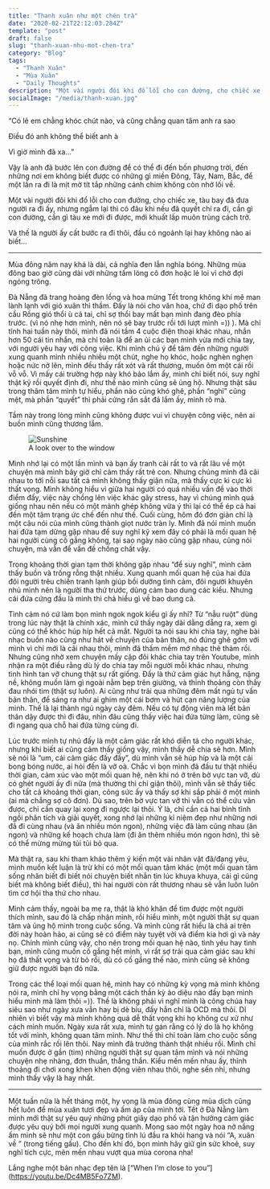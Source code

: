 ```yaml
---
title: "Thanh xuân như một chén trà"
date: "2020-02-21T22:12:03.284Z"
template: "post"
draft: false
slug: "thanh-xuan-nhu-mot-chen-tra"
category: "Blog"
tags:
  - "Thanh Xuân"
  - "Mùa Xuân"
  - "Daily Thoughts"
description: "Một vài người đôi khi đổ lỗi cho con đường, cho chiếc xe, tàu bay đã đưa người ra đi ấy, nhưng ngẫm lại thì có đâu khi nếu đã quyết chí ra đi, cần gì con đường, cần gì tàu xe mới đi được, mới khuất lấp muôn trùng cách trở"
socialImage: "/media/thanh-xuan.jpg"
---
```


“Có lẽ em chẳng khóc chút nào, và cũng chẳng quan tâm anh ra sao

Điều đó anh không thể biết anh à

Vì giờ mình đã xa…”

Vậy là anh đã bước lên con đường để có thể đi đến bốn phương trời, đến những nơi em không biết được có những gì miền Đông, Tây, Nam, Bắc, để một lần ra đi là mịt mờ tít tắp những cánh chim không còn nhớ lối về.

Một vài người đôi khi đổ lỗi cho con đường, cho chiếc xe, tàu bay đã đưa người ra đi ấy, nhưng ngẫm lại thì có đâu khi nếu đã quyết chí ra đi, cần gì con đường, cần gì tàu xe mới đi được, mới khuất lấp muôn trùng cách trở.

Và thế là người ấy cất bước ra đi thôi, đầu có ngoảnh lại hay không nào ai biết…

***

Mùa đông năm nay khá là dài, cả nghĩa đen lẫn nghĩa bóng. Những mùa đông bao giờ cũng dài với những tấm lòng cô đơn hoặc lẻ loi vì chờ đợi ngóng trông.

Đà Nẵng đã trang hoàng đèn lồng và hoa mừng Tết trong không khí mê man lành lạnh với gió xuân thì thầm. Đấy là nói cho văn hoa, chứ đi dạo phố trên cầu Rồng gió thổi ù cả tai, chỉ sợ thổi bay mất bạn mình đang đèo phía trước. (vì nó nhẹ hơn mình, nên nó sẽ bay trước rồi tới lượt mình =)) ). Mà chỉ tính hai tuần này thôi, mình đã nói tầm 4 cuộc điện thoại khác nhau, nhắn hơn 50 cái tin nhắn, mà chỉ toàn là để an ủi các bạn mình vừa mới chia tay, với người yêu hay với công việc. Khi mình chú ý để tâm đến những người xung quanh mình nhiều nhiều một chút, nghe họ khóc, hoặc nghèn nghẹn hoặc nức nở lên, mình đều thấy rất xót và rất thương, muốn ôm một cái rồi vỗ vỗ. Vì mấy cái trường hợp này khó bảo lắm ấy, mình chỉ biết nói, suy nghĩ thật kỹ rồi quyết định đi, như thế nào mình cũng sẽ ủng hộ. Nhưng thật sâu trong thâm tâm mình tự hiểu, phần nào cũng khó ghê, phần “nghĩ” cũng mệt, mà phần “quyết” thì phải cứng rắn sắt đá lắm ấy, mình rõ mà.

Tầm này trong lòng mình cũng không được vui vì chuyện công việc, nên ai buồn mình cũng thương lắm.

<figure class="float-right" style="width: 240px">
	<img src="/media/sunshine.jpg" alt="Sunshine">
	<figcaption>A look over to the window </figcaption>
</figure>

Mình nhớ lại có một lần mình và bạn ấy tranh cãi rất to và rất lâu về một chuyện mà mình bây giờ chỉ cảm thấy rất trẻ con. Nhưng chúng mình đã cãi nhau to tới nỗi sau tất cả mình không thấy giận nữa, mà thấy cực kì cực kì thất vọng. Mình không hiểu vì giữa hai người có quá nhiều vấn đề vào thời điểm đấy, việc này chồng lên việc khác gây stress, hay vì chúng mình quá giống nhau nên nếu có một mảnh ghép không vừa ý thì lại có thể ép cả hai đến một tâm trạng ức chế đến như thế. Cuối cùng, hôm đó đơn giản chỉ là một câu nói của mình cũng thành giọt nước tràn ly. Mình đã nói mình muốn hai đứa tạm dừng gặp nhau để suy nghĩ kỹ xem đây có phải là mối quan hệ hai người cùng cố gắng không, tại sao ngày nào cũng gặp nhau, cũng nói chuyện, mà vẫn để vấn đề chồng chất vậy.

Trong khoảng thời gian tạm thời không gặp nhau “để suy nghĩ”, mình cảm thấy buồn và trống rỗng thật nhiều. Xung quanh mối quan hệ của hai đứa đôi người trêu chiến tranh lạnh giúp bồi dưỡng tình cảm, đôi người khuyên nhủ mình nên là người tha thứ trước, dũng cảm bao dung các kiểu. Nhưng cái đứa cứng đầu là mình thì chả hiểu gì về bao dung cả.

Tình cảm nó cứ làm bọn mình ngok ngok kiểu gì ấy nhỉ? Từ “nẫu ruột” dùng trong lúc này thật là chính xác, mình cứ thấy ngày dài dằng dẵng ra, xem gì cũng có thể khóc húp híp hết cả mắt. Người ta nói sau khi chia tay, nghe bài nhạc buồn nào cũng như hát về chuyện của bản thân, nó đúng ghê gớm với mình vì chỉ mới là cãi nhau thôi, mình đã thấm mềm mớ nhạc thê thảm rồi. Nhưng cũng nhờ xem chuyện mấy cặp đôi khác chia tay trên Youtube, mình nhận ra một điều rằng dù lý do chia tay mỗi người mỗi khác nhau, nhưng tình hình tan vỡ chung thật sự rất giống. Đấy là thứ cảm giác hụt hẫng, nặng nề, không muốn làm gì ngoài nằm bẹp trên giường, và thỉnh thoảng còn thấy đau nhói tim (thật sự luôn). Ai cũng như trải qua những đêm mất ngủ tự vấn bản thân, để sáng ra như ai ghim một cái bơm và hút cạn năng lượng của mình. Thế là lại thành ngủ ngày cày đêm. Nếu có tự động viên mà lết bản thân dậy được thì đi đâu, nhìn đâu cũng thấy việc hai đứa từng làm, cũng sẽ đi ngang qua chỗ hai đứa từng cùng đi.

Lúc trước mình tự nhủ đấy là một cảm giác rất khó diễn tả cho người khác, nhưng khi biết ai cũng cảm thấy giống vậy, mình thấy dễ chia sẻ hơn. Mình sẽ nói là “um, cái cảm giác đấy đấy”, dù mình vẫn sẽ húp híp và là một cái bong bóng nước, ai hỏi đến là vỡ oà. Chắc vì bọn mình đã đầu tư thật nhiều thời gian, cảm xúc vào một mối quan hệ, nên khi nó ở trên bờ vực tan vỡ, dù có ghét người ấy đi nữa (mà thường thì chỉ giận thôi), mình vẫn sẽ thấy tiếc cho tất cả khoảng thời gian, công sức ấy và thấy sợ khi sắp phải ở một mình (ai mà chẳng sợ cô đơn). Dù sao, trên bờ vực tan vỡ thì vẫn có thể cứu vãn được, chỉ cần quay lại xong đi ngược lại thôi. Ý là, chỉ cần cả hai bình tĩnh ngồi phân tích và giải quyết, xong nhớ lại những kỉ niệm đẹp như những nơi đã đi cùng nhau (và ăn nhiều món ngon), những việc đã làm cũng nhau (ăn ngon) và những kế hoạch chưa làm (đi ăn thêm nhiều món ngon hơn), thì sẽ có thể mừng mừng tủi tủi bỏ qua.

Mà thật ra, sau khi tham khảo thêm ý kiến một vài nhân vật đã/đang yêu, mình muốn kết luận là trừ khi có một mối quan tâm khác (một mối quan tâm sống nhăn biết đi biết nói chuyện biết nhắn tin lúc khuya khuya, cái gì cũng biết mà không biết điều), thì hai người còn rất thương nhau sẽ vẫn luôn luôn tìm cơ hội tha thứ cho nhau.

Mình cảm thấy, ngoài ba mẹ ra, thật là khó khăn để tìm được một người thích mình, sau đó là chấp nhận mình, rồi hiểu mình, một người thật sự quan tâm và ủng hộ mình trong cuộc sống. Và mình cũng rất hiểu là chả ai trên đời này hoàn hảo, ai cũng sẽ có điểm này tuyệt vời và điểm kia hơi gì và này nọ. Chính mình cũng vậy, cho nên trong mối quan hệ nào, tình yêu hay tình bạn, mình cũng muốn cố gắng hết mình, vì rất sợ trải qua cảm giác sau khi họ đã thất vọng và từ bỏ rồi, dù có cố gắng thế nào, mình cũng sẽ không giữ được người bạn đó nữa.

Trong các thể loại mối quan hệ, mình hay có những kỳ vọng mà mình không nói ra, mình chỉ hy vọng bằng một cách thần kỳ ảo diệu nào đấy bạn mình hiểu mình mà làm thôi =)). Thề là không phải vì nghĩ mình là công chúa hay siêu sao như ngày xưa vẫn hay bị dè bỉu, đấy hẳn chỉ là OCD mà thôi. Dĩ nhiên vì biết vậy mà mình không quá dễ thất vọng khi họ không cư xử như cách mình muốn. Ngày xưa rất xưa, mình tự gán rằng có lý do là họ không tốt với mình, không quan tâm mình. Như thế thì chỉ toàn làm cho cuộc sống của mình rắc rối lên thôi. Nay mình đã trưởng thành thật nhiều rồi. Mình chỉ muốn được ở gần (tim) những người thật sự quan tâm mình và nói những chuyện nhẹ nhàng, đơn thuần, thẳng thắn. Kiểu mến mến nhau ấy, thỉnh thoảng đi chơi xong khen khen động viên nhau thôi, nghe sến nhỉ, nhưng mình thấy vậy là hay nhất.


***

Một tuần nữa là hết tháng một, hy vọng là mùa đông cùng mùa dịch cũng hết luôn để mùa xuân tươi đẹp và ấm áp của mình tới. Tết ở Đà Nẵng làm mình mới thật sự yêu quý những phút giây dạo phố và tận hưởng cảm giác được yêu quý bởi mọi người xung quanh. Mong sao một ngày hoa nở nắng ấm mình sẽ như một con gấu bừng tỉnh lú đầu ra khỏi hang và nói “A, xuân về ” (trong tiếng gấu). Cho đến khi đó, bọn mình hãy giữ gìn sức khoẻ, suy nghĩ tích cực, mên mến nhau vượt qua mùa corona nha!

Lắng nghe một bản nhạc đẹp tên là [“When I’m close to you”] (https://youtu.be/Dc4MB5Fo7ZM).
 
